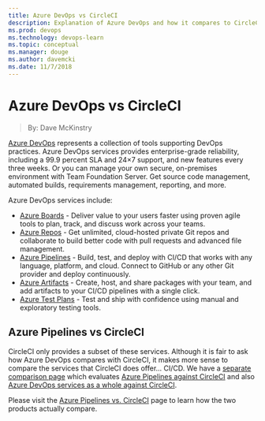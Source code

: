 ```yaml
---
title: Azure DevOps vs CircleCI
description: Explanation of Azure DevOps and how it compares to CircleCI
ms.prod: devops
ms.technology: devops-learn
ms.topic: conceptual
ms.manager: douge
ms.author: davemcki
ms.date: 11/7/2018
---
```


# Azure DevOps vs CircleCI
> By: Dave McKinstry

[Azure DevOps](https://azure.com/devops/) represents a collection of tools supporting DevOps practices.  Azure DevOps services provides enterprise-grade reliability, including a 99.9 percent SLA and 24×7 support, and new features every three weeks.  Or you can manage your own secure, on-premises environment with Team Foundation Server. Get source code management, automated builds, requirements management, reporting, and more.

 Azure DevOps services include:
- [Azure Boards](https://azure.microsoft.com/services/devops/boards/) - Deliver value to your users faster using proven agile tools to plan, track, and discuss work across your teams.
- [Azure Repos](https://azure.microsoft.com/services/devops/repos/) - Get unlimited, cloud-hosted private Git repos and collaborate to build better code with pull requests and advanced file management.
- [Azure Pipelines](https://azure.microsoft.com/services/devops/pipelines/) - Build, test, and deploy with CI/CD that works with any language, platform, and cloud. Connect to GitHub or any other Git provider and deploy continuously.
- [Azure Artifacts](https://azure.microsoft.com/services/devops/artifacts/) - Create, host, and share packages with your team, and add artifacts to your CI/CD pipelines with a single click.
- [Azure Test Plans](https://azure.microsoft.com/services/devops/test-plans/) - Test and ship with confidence using manual and exploratory testing tools.

## Azure Pipelines vs CircleCI
CircleCI only provides a subset of these services.  Although it is fair to ask how Azure DevOps compares with CircleCI, it makes more sense to compare the services that CircleCI does offer...  CI/CD.  We have a [separate comparison page](Azure-Pipelines-vs-CircleCI.md) which evaluates [Azure Pipelines against CircleCI](Azure-Pipelines-vs-CircleCI.md#compare-circleci-with-azure-pipelines) and also [Azure DevOps services as a whole against CircleCI](Azure-Pipelines-vs-CircleCI.md#compare-circleci-with-azure-devops).

Please visit the [Azure Pipelines vs. CircleCI](Azure-Pipelines-vs-CircleCI.md) page to learn how the two products actually compare.
